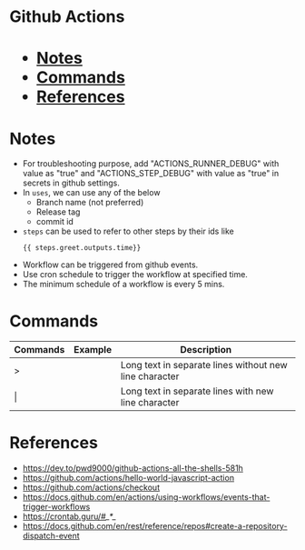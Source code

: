 <h1> Github Actions <h1>

- [Notes](#notes)
- [Commands](#commands)
- [References](#references)

# Notes
* For troubleshooting purpose, add "ACTIONS_RUNNER_DEBUG" with value as "true" and "ACTIONS_STEP_DEBUG" with value as "true" in secrets in github settings.
* In `uses`, we can use any of the below 
  * Branch name (not preferred)
  * Release tag
  * commit id
* ``steps`` can be used to refer to other steps by their ids like
   ```
   {{ steps.greet.outputs.time}}
* Workflow can be triggered from github events.
* Use cron schedule to trigger the workflow at specified time.
* The minimum schedule of a workflow is every 5 mins.

# Commands

| Commands | Example | Description                                            |
| -------- | ------- | ------------------------------------------------------ |
| >        |         | Long text in separate lines without new line character |
| \|       |         | Long text in separate lines with new line character    |

# References
* https://dev.to/pwd9000/github-actions-all-the-shells-581h
* https://github.com/actions/hello-world-javascript-action
* https://github.com/actions/checkout
* https://docs.github.com/en/actions/using-workflows/events-that-trigger-workflows
* https://crontab.guru/#*_*_*_*_*
* https://docs.github.com/en/rest/reference/repos#create-a-repository-dispatch-event
 
